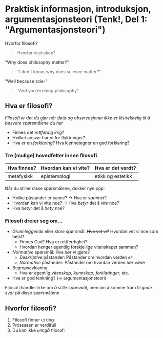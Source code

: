 # Praktisk informasjon, introduksjon, argumentasjonsteori (Tenk!, Del 1: "Argumentasjonsteori")

Hvorfor filosofi?

> Hvorfor vitenskap?

"Why does philosophy matter?"

> "I don't know, why does science matter?"

"Well because scie-"

> "And you're doing philosophy"

## Hva er filosofi?
_Filosofi er det du gjør når data og observasjoner ikke er tilstrekkelig til å besvare spørsmålene du har_

- Finnes det _rettferdig krig_?
- Hvilket ansvar har vi for flyktninger?
- Hva er en _forklaring_? Hva kjennetegner en god forklaring?

### Tre (mulige) hovedfelter innen filosofi
Hva finnes? | Hvordan kan vi vite? | Hva er det verdt?
--- | --- | ---
metafysikk | epistemologi | etikk og estetikk

Når du stiller disse spørsmålene, dukker nye opp:
- Hvilke påstander er sanne? -> Hva er _sannhet_?
- Hvordan kan vi vite noe? -> Hva _betyr_ det å _vite_ noe?
- Hva betyr det å _bety_ noe?
### Filosofi dreier seg om...
- _Grunnleggende_ eller _store_ spørsmål. ~~Hva vet vi?~~ Hvordan vet vi noe som helst?
  - Finnes Gud? Hva er rettferdighet?
  - Hvordan henger egentlig forskjellige vitenskaper sammen?
- _Normative_ spørsmål: Hva bør vi gjøre?
  - _Deskriptive_ påstander: Påstander om hvordan verden _er_
  - _Normative_ påstander: Påstander om hvordan verden _bør_ være
- Begrepsavklaring
  - Hva er egentlig _vitenskap_, _kunnskap_, _forklaringer_, etc.
- Hva er god tenkning? (-> argumentasjonsteori)

Filosofi handler ikke om _å stille spørsmål_, men om å komme fram til _gode svar_ på disse spørsmålene

## Hvorfor filosofi?
1. Filosofi finner ut ting
2. Prosessen er verdifull
3. Du kan ikke _unngå_ filosofi
